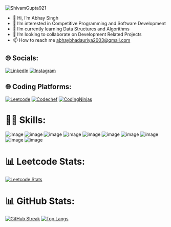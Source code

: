 <p align="left"> <img src="https://komarev.com/ghpvc/?username=ShivamGupta921&label=Profile%20views&color=0e75b6&style=flat" alt="ShivamGupta921" /> </p>

- 👋 Hi, I’m Abhay Singh
- 👀 I’m interested in Competitive Programming and Software Development
- 🌱 I’m currently learning Data Structures and Algorithms
- 💞️ I’m looking to collaborate on Development Related Projects 
- 📫 How to reach me abhaybhadauriya2003@gmail.com

## 🌐 Socials:
[![LinkedIn](https://img.shields.io/badge/LinkedIn-0077B5?style=for-the-badge&logo=linkedin&logoColor=white)](https://www.linkedin.com/in/abhay-singh-b5873822b/)
[![Instagram](https://img.shields.io/badge/Instagram-E4405F?style=for-the-badge&logo=instagram&logoColor=white)](https://www.instagram.com/abhay._2003/)

## 🌐 Coding Platforms:
[![Leetcode](https://img.shields.io/badge/-LeetCode-FFA116?style=for-the-badge&logo=LeetCode&logoColor=black)](https://leetcode.com/AbhaySingh_2003/)
[![Codechef](https://img.shields.io/badge/Codechef-%23B92B27.svg?&style=for-the-badge&logo=Codechef&logoColor=white)](https://www.codechef.com/users/abhay_251252)
[![CodingNinjas](https://img.shields.io/badge/coding%20ninjas-DD6620?style=for-the-badge&logo=codingninjas&logoColor=white)](https://www.naukri.com/code360/profile/Redchilli)

# 👨‍💻 Skills:
![image](https://img.shields.io/badge/C-00599C?style=for-the-badge&logo=c&logoColor=white)
![image](https://img.shields.io/badge/C%2B%2B-00599C?style=for-the-badge&logo=c%2B%2B&logoColor=white)
![image](https://img.shields.io/badge/CSS3-1572B6?style=for-the-badge&logo=css3&logoColor=white)
![image](https://img.shields.io/badge/MySQL-00000F?style=for-the-badge&logo=mysql&logoColor=white)
![image](https://img.shields.io/badge/HTML5-E34F26?style=for-the-badge&logo=html5&logoColor=white)
![image](https://img.shields.io/badge/Python-FFD43B?style=for-the-badge&logo=python&logoColor=blue)
![image](https://img.shields.io/badge/MongoDB-4EA94B?style=for-the-badge&logo=mongodb&logoColor=white)
![image](https://img.shields.io/badge/JavaScript-323330?style=for-the-badge&logo=javascript&logoColor=F7DF1E)
![image](https://img.shields.io/badge/Microsoft_Word-2B579A?style=for-the-badge&logo=microsoft-word&logoColor=white)
![image](https://img.shields.io/badge/Microsoft_Excel-217346?style=for-the-badge&logo=microsoft-excel&logoColor=white)


# 📊 Leetcode Stats:
[![Leetcode Stats](https://leetcard.jacoblin.cool/AbhaySingh_2003?ext=heatmap)](https://leetcode.com/AbhaySingh_2003/)

# 📊 GitHub Stats:
[![GitHub Streak](https://streak-stats.demolab.com?user=ShivamGupta921&theme=hacker&border_radius=5&date_format=j%20M%5B%20Y%5D)](https://github.com/imAbhaySingh) [![Top Langs](https://github-readme-stats.vercel.app/api/top-langs/?username=imAbhaySingh&layout=compact&theme=vision-friendly-dark)](https://github.com/imAbhaySingh)
